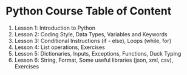 # Python Course Table of Content

1. Lesson 1: Introduction to Python
2. Lesson 2: Coding Style, Data Types, Variables and Keywords
3. Lesson 3: Conditional Instructions (if - else), Loops (while, for)
4. Lesson 4: List operations, Exercises
5. Lesson 5: Dictionaries, Inputs, Exceptions, Functions, Duck Typing
6. Lesson 6: String, Format, Some useful libraries (json, xml, csv), Exercises
